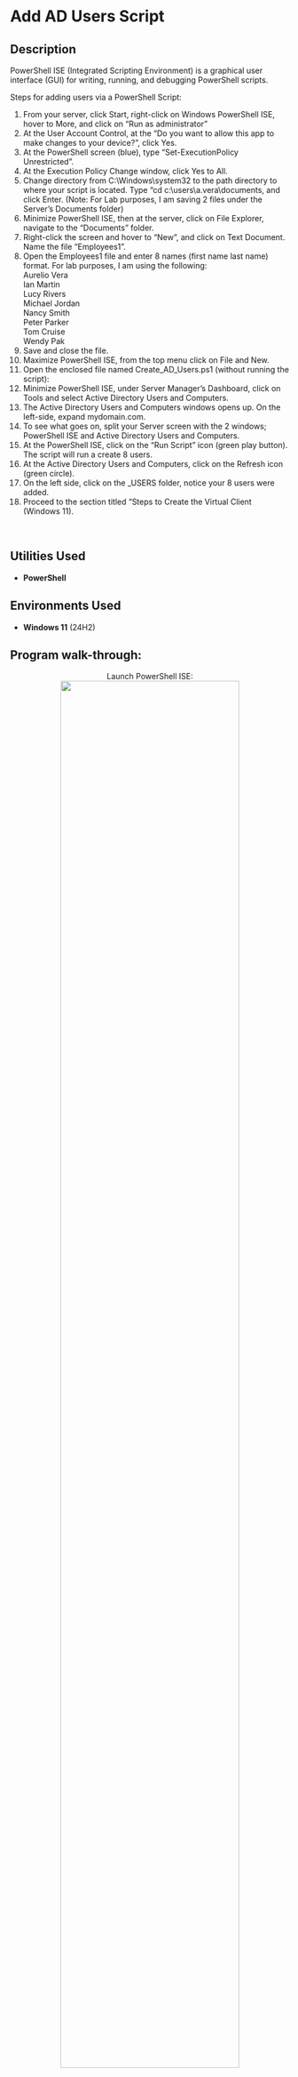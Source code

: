 <h1>Add AD Users Script</h1>



<h2>Description</h2>
<p>PowerShell ISE (Integrated Scripting Environment) is a graphical user interface (GUI) for writing, running, and debugging PowerShell scripts.</p>

<p>Steps for adding users via a PowerShell Script:</p>

1. From your server, click Start, right-click on Windows PowerShell ISE, hover to More, and click on “Run as administrator”<br>
2. At the User Account Control, at the “Do you want to allow this app to make changes to your device?”, click Yes.<br>
3. At the PowerShell screen (blue), type “Set-ExecutionPolicy Unrestricted”.<br>
4. At the Execution Policy Change window, click Yes to All.<br>
5. Change directory from C:\Windows\system32 to the path directory to where your script is located. Type “cd c:\users\a.vera\documents, and click Enter. (Note: For Lab purposes, I am saving 2 files under the Server’s Documents folder)<br>
6. Minimize PowerShell ISE, then at the server, click on File Explorer, navigate to the “Documents” folder.<br>
7. Right-click the screen and hover to “New”, and click on Text Document. Name the file “Employees1”.<br>
8. Open the Employees1 file and enter 8 names (first name last name) format. For lab purposes, I am using the following:<br>
Aurelio Vera<br>
Ian Martin<br>
Lucy Rivers<br>
Michael Jordan<br>
Nancy Smith<br>
Peter Parker<br>
Tom Cruise<br>
Wendy Pak<br>
9. Save and close the file.<br>
10. Maximize PowerShell ISE, from the top menu click on File and New.<br>
11. Open the enclosed file named Create_AD_Users.ps1 (without running the script):<br>
12. Minimize PowerShell ISE, under Server Manager’s Dashboard, click on Tools and select Active Directory Users and Computers.<br>
13. The Active Directory Users and Computers windows opens up. On the left-side, expand mydomain.com.<br>
14. To see what goes on, split your Server screen with the 2 windows; PowerShell ISE and Active Directory Users and Computers.<br>
15. At the PowerShell ISE, click on the “Run Script” icon (green play button). The script will run a create 8 users.<br>
16. At the Active Directory Users and Computers, click on the Refresh icon (green circle).<br>
17. On the left side, click on the _USERS folder, notice your 8 users were added.<br>
18. Proceed to the section titled “Steps to Create the Virtual Client (Windows 11).
<br />

<h2>Utilities Used</h2>

- <b>PowerShell</b>

<h2>Environments Used </h2>

- <b>Windows 11</b> (24H2)

<h2>Program walk-through:</h2>

<p align="center">
Launch PowerShell ISE: <br/>
<img src="https://i.imgur.com/k3Bsmr9.png" height="80%" width="80%""/>
<br />
<br />
Script added the desired Users:  <br/>
<img src="https://i.imgur.com/m7A4h9e.png" height="80%" width="80%""/>
<br />

</p>

<!--
 ```diff
- text in red
+ text in green
! text in orange
# text in gray
@@ text in purple (and bold)@@
```
--!>
